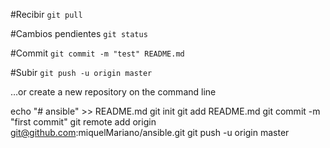#Recibir
`git pull`

#Cambios pendientes
`git status`

#Commit
`git commit -m "test" README.md`

#Subir
`git push -u origin master`


…or create a new repository on the command line


echo "# ansible" >> README.md
git init
git add README.md
git commit -m "first commit"
git remote add origin git@github.com:miquelMariano/ansible.git
git push -u origin master
